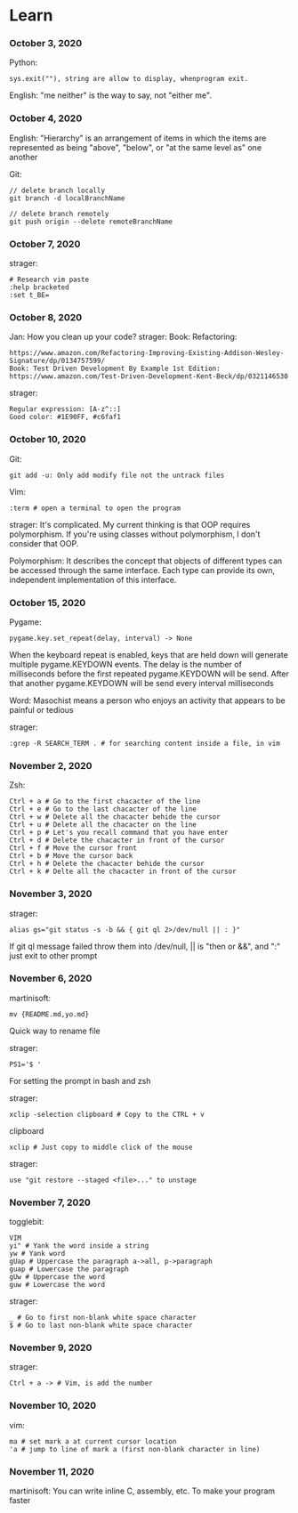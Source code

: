 # Learn

### October 3, 2020

Python: 

    sys.exit(""), string are allow to display, whenprogram exit.

English: "me neither" is the way to say, not "either me".

### October 4, 2020

English: "Hierarchy" is an arrangement of items in which the
items are represented as being "above", "below", or 
"at the same level as" one another

Git:

    // delete branch locally
    git branch -d localBranchName

    // delete branch remotely
    git push origin --delete remoteBranchName

### October 7, 2020

strager:

    # Research vim paste
    :help bracketed
    :set t_BE=

### October 8, 2020

Jan: How you clean up your code?
strager: Book: Refactoring:

    https://www.amazon.com/Refactoring-Improving-Existing-Addison-Wesley-Signature/dp/0134757599/
    Book: Test Driven Development By Example 1st Edition:
    https://www.amazon.com/Test-Driven-Development-Kent-Beck/dp/0321146530

strager:

    Regular expression: [A-z^::]
    Good color: #1E90FF, #c6faf1

### October 10, 2020

Git:

    git add -u: Only add modify file not the untrack files

Vim:

    :term # open a terminal to open the program

strager: It's complicated. My current thinking is that OOP
requires polymorphism. If you're using classes without
polymorphism, I don't consider that OOP.

Polymorphism: It describes the concept that objects of different types
can be accessed through the same interface. Each type can
provide its own, independent implementation of this interface.

### October 15, 2020

Pygame:

    pygame.key.set_repeat(delay, interval) -> None

When the keyboard repeat is enabled, keys that are held down
will generate multiple pygame.KEYDOWN events. The delay is
the number of milliseconds before the first repeated
pygame.KEYDOWN will be send. After that another
pygame.KEYDOWN will be send every interval milliseconds

Word: Masochist means a person who enjoys an activity that
appears to be painful or tedious

strager:

    :grep -R SEARCH_TERM . # for searching content inside a file, in vim

### November 2, 2020

Zsh:

    Ctrl + a # Go to the first chacacter of the line
    Ctrl + e # Go to the last chacacter of the line
    Ctrl + w # Delete all the chacacter behide the cursor
    Ctrl + u # Delete all the chacacter on the line
    Ctrl + p # Let's you recall command that you have enter
    Ctrl + d # Delete the chacacter in front of the cursor
    Ctrl + f # Move the cursor front
    Ctrl + b # Move the cursor back
    Ctrl + h # Delete the chacacter behide the cursor
    Ctrl + k # Delte all the chacacter in front of the cursor

### November 3, 2020

strager:

    alias gs="git status -s -b && { git ql 2>/dev/null || : }"

If git ql message failed throw them into /dev/null, || is "then or &&", and ":"
just exit to other prompt

### November 6, 2020

martinisoft:

    mv {README.md,yo.md}

Quick way to rename file

strager:

    PS1='$ '

For setting the prompt in bash and zsh

strager:

    xclip -selection clipboard # Copy to the CTRL + v
clipboard

    xclip # Just copy to middle click of the mouse

strager:

    use "git restore --staged <file>..." to unstage

### November 7, 2020

togglebit:

    VIM
    yi" # Yank the word inside a string
    yw # Yank word
    gUap # Uppercase the paragraph a->all, p->paragraph
    guap # Lowercase the paragraph
    gUw # Uppercase the word
    guw # Lowercase the word

strager:

    _ # Go to first non-blank white space character
    $ # Go to last non-blank white space character

### November 9, 2020
strager:

    Ctrl + a -> # Vim, is add the number

### November 10, 2020
vim:

    ma # set mark a at current cursor location
    'a # jump to line of mark a (first non-blank character in line)

### November 11, 2020
martinisoft: You can write inline C, assembly, etc. To make your program faster
